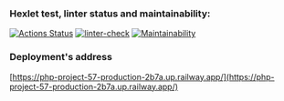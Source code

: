 ### Hexlet test, linter status and maintainability:
[![Actions Status](https://github.com/max9680/php-project-57/workflows/hexlet-check/badge.svg)](https://github.com/max9680/php-project-57/actions)
[![linter-check](https://github.com/max9680/php-project-57/actions/workflows/linter-check.yml/badge.svg)](https://github.com/max9680/php-project-57/actions/workflows/linter-check.yml)
[![Maintainability](https://api.codeclimate.com/v1/badges/163d3ae939bf61c8a711/maintainability)](https://codeclimate.com/github/max9680/php-project-57/maintainability)

### Deployment's address
[https://php-project-57-production-2b7a.up.railway.app/](https://php-project-57-production-2b7a.up.railway.app/)

